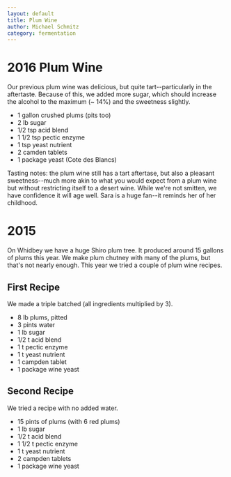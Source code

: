 ```yaml
---
layout: default
title: Plum Wine
author: Michael Schmitz
category: fermentation
---
```


# 2016 Plum Wine

Our previous plum wine was delicious, but quite tart--particularly in the
aftertaste.  Because of this, we added more sugar, which should increase
the alcohol to the maximum (~ 14%) and the sweetness slightly.

* 1 gallon crushed plums (pits too)
* 2 lb sugar
* 1/2 tsp acid blend
* 1 1/2 tsp pectic enzyme
* 1 tsp yeast nutrient
* 2 camden tablets
* 1 package yeast (Cote des Blancs)

Tasting notes: the plum wine still has a tart aftertase, but also a pleasant
sweetness--much more akin to what you would expect from a plum wine but without
restricting itself to a desert wine.  While we're not smitten, we have
confidence it will age well.  Sara is a huge fan--it reminds her of her
childhood.

# 2015

On Whidbey we have a huge Shiro plum tree.  It produced around 15 gallons of
plums this year.  We make plum chutney with many of the plums, but that's not
nearly enough.  This year we tried a couple of plum wine recipes.


## First Recipe

We made a triple batched (all ingredients multiplied by 3).

* 8 lb plums, pitted
* 3 pints water
* 1 lb sugar
* 1/2 t acid blend
* 1 t pectic enzyme
* 1 t yeast nutrient
* 1 campden tablet
* 1 package wine yeast

## Second Recipe

We tried a recipe with no added water.

* 15 pints of plums (with 6 red plums)
* 1 lb sugar
* 1/2 t acid blend
* 1 1/2 t pectic enzyme
* 1 t yeast nutrient
* 2 campden tablets
* 1 package wine yeast
